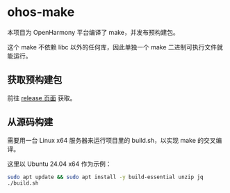 # ohos-make
本项目为 OpenHarmony 平台编译了 make，并发布预构建包。

这个 make 不依赖 libc 以外的任何库，因此单独一个 make 二进制可执行文件就能运行。

## 获取预构建包
前往 [release 页面](https://github.com/Harmonybrew/ohos-make/releases) 获取。

## 从源码构建
需要用一台 Linux x64 服务器来运行项目里的 build.sh，以实现 make 的交叉编译。

这里以 Ubuntu 24.04 x64 作为示例：
```sh
sudo apt update && sudo apt install -y build-essential unzip jq
./build.sh
```
